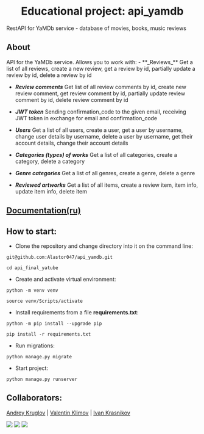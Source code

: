 <h1 align="center">Educational project: api_yamdb</h1>
RestAPI for YaMDb service - database of movies, books, music reviews
<h2 align="left">About</h2>
API for the YaMDb service. Allows you to work with:
- **_Reviews_** Get a list of all reviews, create a new review, get a review by id, partially update a review by id, delete a review by id

- **_Review comments_** Get list of all review comments by id, create new review comment, get review comment by id, partially update review comment by id, delete review comment by id

- **_JWT token_** Sending confirmation_code to the given email, receiving JWT token in exchange for email and confirmation_code

- **_Users_** Get a list of all users, create a user, get a user by username, change user details by username, delete a user by username, get their account details, change their account details

- **_Categories (types) of works_** Get a list of all categories, create a category, delete a category

- **_Genre categories_** Get a list of all genres, create a genre, delete a genre

- **_Reviewed artworks_** Get a list of all items, create a review item, item info, update item info, delete item


## [Documentation(ru)](api_yamdb/static/redoc.yaml)


## How to start:
- Clone the repository and change directory into it on the command line:
```
git@github.com:Alastor047/api_yamdb.git
```
```
cd api_final_yatube
```
- Create and activate virtual environment:
```
python -m venv venv
```
```
source venv/Scripts/activate
```
- Install requirements from a file **requirements.txt**:
```
python -m pip install --upgrade pip
```
```
pip install -r requirements.txt
```
- Run migrations:
```
python manage.py migrate
```
- Start project:
```
python manage.py runserver
```

## Collaborators:
[Andrey Kruglov](https://github.com/Alastor047) |
[Valentin Klimov](https://github.com/apisland) |
[Ivan Krasnikov](https://github.com/krivse)


![](https://img.shields.io/pypi/pyversions/p5?logo=python&logoColor=yellow&style=for-the-badge)
![](https://img.shields.io/badge/Django-2.2.16-blue)
![](https://img.shields.io/badge/DRF-3.12.4-lightblue)
